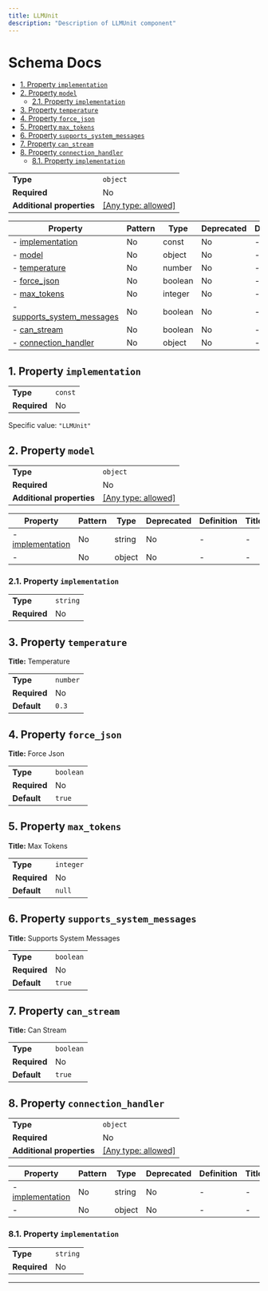 ```yaml
---
title: LLMUnit
description: "Description of LLMUnit component"
---
```

# Schema Docs

- [1. Property `implementation`](#implementation)
- [2. Property `model`](#model)
  - [2.1. Property `implementation`](#model_implementation)
- [3. Property `temperature`](#temperature)
- [4. Property `force_json`](#force_json)
- [5. Property `max_tokens`](#max_tokens)
- [6. Property `supports_system_messages`](#supports_system_messages)
- [7. Property `can_stream`](#can_stream)
- [8. Property `connection_handler`](#connection_handler)
  - [8.1. Property `implementation`](#connection_handler_implementation)

|                           |                                                                           |
| ------------------------- | ------------------------------------------------------------------------- |
| **Type**                  | `object`                                                                  |
| **Required**              | No                                                                        |
| **Additional properties** | [[Any type: allowed]](# "Additional Properties of any type are allowed.") |

| Property                                                 | Pattern | Type    | Deprecated | Definition | Title/Description        |
| -------------------------------------------------------- | ------- | ------- | ---------- | ---------- | ------------------------ |
| - [implementation](#implementation )                     | No      | const   | No         | -          | -                        |
| - [model](#model )                                       | No      | object  | No         | -          | -                        |
| - [temperature](#temperature )                           | No      | number  | No         | -          | Temperature              |
| - [force_json](#force_json )                             | No      | boolean | No         | -          | Force Json               |
| - [max_tokens](#max_tokens )                             | No      | integer | No         | -          | Max Tokens               |
| - [supports_system_messages](#supports_system_messages ) | No      | boolean | No         | -          | Supports System Messages |
| - [can_stream](#can_stream )                             | No      | boolean | No         | -          | Can Stream               |
| - [connection_handler](#connection_handler )             | No      | object  | No         | -          | -                        |

## <a name="implementation"></a>1. Property `implementation`

|              |         |
| ------------ | ------- |
| **Type**     | `const` |
| **Required** | No      |

Specific value: `"LLMUnit"`

## <a name="model"></a>2. Property `model`

|                           |                                                                           |
| ------------------------- | ------------------------------------------------------------------------- |
| **Type**                  | `object`                                                                  |
| **Required**              | No                                                                        |
| **Additional properties** | [[Any type: allowed]](# "Additional Properties of any type are allowed.") |

| Property                                   | Pattern | Type   | Deprecated | Definition | Title/Description |
| ------------------------------------------ | ------- | ------ | ---------- | ---------- | ----------------- |
| - [implementation](#model_implementation ) | No      | string | No         | -          | -                 |
| - [](#model_additionalProperties )         | No      | object | No         | -          | -                 |

### <a name="model_implementation"></a>2.1. Property `implementation`

|              |          |
| ------------ | -------- |
| **Type**     | `string` |
| **Required** | No       |

## <a name="temperature"></a>3. Property `temperature`

**Title:** Temperature

|              |          |
| ------------ | -------- |
| **Type**     | `number` |
| **Required** | No       |
| **Default**  | `0.3`    |

## <a name="force_json"></a>4. Property `force_json`

**Title:** Force Json

|              |           |
| ------------ | --------- |
| **Type**     | `boolean` |
| **Required** | No        |
| **Default**  | `true`    |

## <a name="max_tokens"></a>5. Property `max_tokens`

**Title:** Max Tokens

|              |           |
| ------------ | --------- |
| **Type**     | `integer` |
| **Required** | No        |
| **Default**  | `null`    |

## <a name="supports_system_messages"></a>6. Property `supports_system_messages`

**Title:** Supports System Messages

|              |           |
| ------------ | --------- |
| **Type**     | `boolean` |
| **Required** | No        |
| **Default**  | `true`    |

## <a name="can_stream"></a>7. Property `can_stream`

**Title:** Can Stream

|              |           |
| ------------ | --------- |
| **Type**     | `boolean` |
| **Required** | No        |
| **Default**  | `true`    |

## <a name="connection_handler"></a>8. Property `connection_handler`

|                           |                                                                           |
| ------------------------- | ------------------------------------------------------------------------- |
| **Type**                  | `object`                                                                  |
| **Required**              | No                                                                        |
| **Additional properties** | [[Any type: allowed]](# "Additional Properties of any type are allowed.") |

| Property                                                | Pattern | Type   | Deprecated | Definition | Title/Description |
| ------------------------------------------------------- | ------- | ------ | ---------- | ---------- | ----------------- |
| - [implementation](#connection_handler_implementation ) | No      | string | No         | -          | -                 |
| - [](#connection_handler_additionalProperties )         | No      | object | No         | -          | -                 |

### <a name="connection_handler_implementation"></a>8.1. Property `implementation`

|              |          |
| ------------ | -------- |
| **Type**     | `string` |
| **Required** | No       |

----------------------------------------------------------------------------------------------------------------------------

